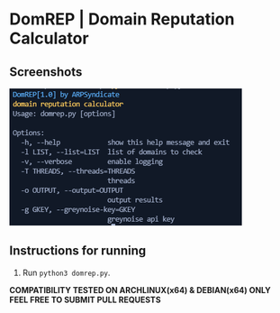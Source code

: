 # DomREP | Domain Reputation Calculator

## Screenshots

![domrep](domrep.png)

## Instructions for running

1. Run `python3 domrep.py`.<br>

**COMPATIBILITY TESTED ON ARCHLINUX(x64) & DEBIAN(x64) ONLY**<br>
**FEEL FREE TO SUBMIT PULL REQUESTS**
